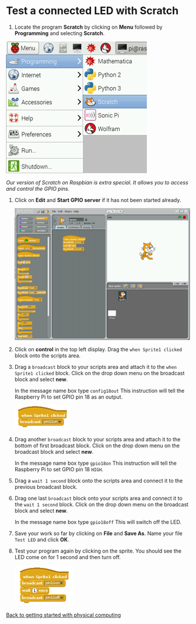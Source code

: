 # Test a connected LED with Scratch

1.  Locate the program **Scratch** by clicking on **Menu** followed by **Programming** and selecting **Scratch**. 

 ![](images/scratch-icon.png)

  *Our version of Scratch on Raspbian is extra special. It allows you to access and control the GPIO pins.* 

1. Click on **Edit** and **Start GPIO server** if it has not been started already.

    ![](images/Scratch-interface.png "The Scratch Interface")

1.  Click on **control** in the top left display. Drag the `when Sprite1 clicked` block onto the scripts area. 

1. Drag a `broadcast` block to your scripts area and attach it to the `when Sprite1 clicked` block. Click on the drop down menu on the broadcast block and select **new**.

    In the message name box type `config18out` This instruction will tell the Raspberry Pi to set GPIO pin 18 as an output.

    ![](images/pin11on.png)

1. Drag another `broadcast` block to your scripts area and attach it to the bottom of first broadcast block. Click on the drop down menu on the broadcast block and select **new**.

    In the message name box type `gpio18on` This instruction will tell the Raspberry Pi to set GPIO pin 18 `HIGH`.

1. Drag a `wait 1 second` block onto the scripts area and connect it to the previous broadcast block.

1. Drag one last `broadcast` block onto your scripts area and connect it to the `wait 1 second` block. Click on the drop down menu on the broadcast block and select **new**.

    In the message name box type `gpio18off` This will switch off the LED.

1. Save your work so far by clicking on **File** and **Save As**. Name your file `Test LED` and click **OK**.

1. Test your program again by clicking on the sprite. You should see the LED come on for 1 second and then turn off.

    ![](images/pin11off.png "Turn pin 11 off")

[Back to getting started with physical computing](worksheet.md)
